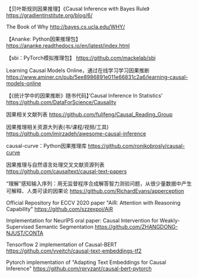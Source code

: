 【贝叶斯规则因果推理】《Causal Inference with Bayes Rule》
https://gradientinstitute.org/blog/6/

The Book of Why
http://bayes.cs.ucla.edu/WHY/

【Ananke: Python因果推理包】
https://ananke.readthedocs.io/en/latest/index.html

【sbi：PyTorch模拟推理包】
https://github.com/mackelab/sbi

Learning Causal Models Online，通过在线学习学习因果推断
https://www.aminer.cn/pub/5ee8986891e011e66831c2a6/learning-causal-models-online

【《统计学中的因果推断》随书代码】’Causal Inference In Statistics' 
https://github.com/DataForScience/Causality

因果相关文献列表
https://github.com/fulifeng/Causal_Reading_Group

因果推理相关资源大列表(书/课程/视频/工具)
https://github.com/imirzadeh/awesome-causal-inference

causal-curve：Python因果推理库
https://github.com/ronikobrosly/causal-curve

因果推理与自然语言处理交叉文献资源列表
https://github.com/causaltext/causal-text-papers

“理解”感知输入序列：用无监督程序合成解答智力测验问题，从很少量数据中产生可解释、人类可读的因果论
https://github.com/RichardEvans/apperception

Official Repository for ECCV 2020 paper "AiR: Attention with Reasoning Capability"
https://github.com/szzexpoi/AiR

Implementation for NeurIPS oral paper: Causal Intervention for Weakly-Supervised Semantic Segmentation
https://github.com/ZHANGDONG-NJUST/CONTA

Tensorflow 2 implementation of Causal-BERT
https://github.com/vveitch/causal-text-embeddings-tf2

Pytorch implementation of "Adapting Text Embeddings for Causal Inference"
https://github.com/rpryzant/causal-bert-pytorch